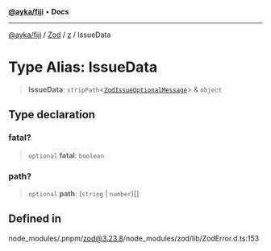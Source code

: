 [**@ayka/fiji**](../../../../../README.md) • **Docs**

***

[@ayka/fiji](../../../../../globals.md) / [Zod](../../../README.md) / [z](../README.md) / IssueData

# Type Alias: IssueData

> **IssueData**: `stripPath`\<[`ZodIssueOptionalMessage`](ZodIssueOptionalMessage.md)\> & `object`

## Type declaration

### fatal?

> `optional` **fatal**: `boolean`

### path?

> `optional` **path**: (`string` \| `number`)[]

## Defined in

node\_modules/.pnpm/zod@3.23.8/node\_modules/zod/lib/ZodError.d.ts:153
